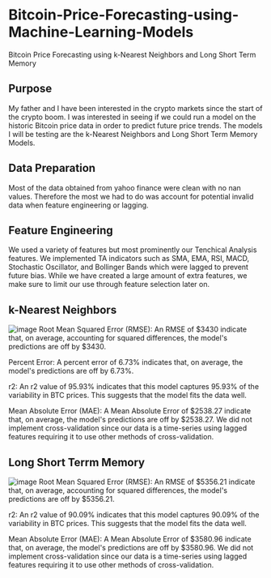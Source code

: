 # Bitcoin-Price-Forecasting-using-Machine-Learning-Models
Bitcoin Price Forecasting using k-Nearest Neighbors and Long Short Term Memory

## Purpose
My father and I have been interested in the crypto markets since the start of the crypto boom. I was interested in seeing if we could run a model on the historic Bitcoin price data in order to predict future price trends. The models I will be testing are the k-Nearest Neighbors and Long Short Term Memory Models.

## Data Preparation
Most of the data obtained from yahoo finance were clean with no nan values. Therefore the most we had to do was account for potential invalid data when feature engineering or lagging.

## Feature Engineering
We used a variety of features but most prominently our Tenchical Analysis features. We implemented TA indicators such as SMA, EMA, RSI, MACD, Stochastic Oscillator, and Bollinger Bands which were lagged to prevent future bias. While we have created a large amount of extra features, we make sure to limit our use through feature selection later on.

## k-Nearest Neighbors
![image](https://github.com/user-attachments/assets/31beade9-a334-4929-9e03-7d6bbbe1e3b5)
Root Mean Squared Error (RMSE): An RMSE of $3430 indicate that, on average, accounting for squared differences, the model's predictions are off by $3430.

Percent Error: A percent error of 6.73% indicates that, on average, the model's predictions are off by 6.73%.

r2: An r2 value of 95.93% indicates that this model captures 95.93% of the variability in BTC prices. This suggests that the model fits the data well.

Mean Absolute Error (MAE): A Mean Absolute Error of $2538.27 indicate that, on average, the model's predictions are off by $2538.27. We did not implement cross-validation since our data is a time-series using lagged features requiring it to use other methods of cross-validation.

## Long Short Terrm Memory
![image](https://github.com/user-attachments/assets/87856c17-8ced-47cb-9eec-4bf9b178b4e4)
Root Mean Squared Error (RMSE): An RMSE of $5356.21 indicate that, on average, accounting for squared differences, the model's predictions are off by $5356.21.

r2: An r2 value of 90.09% indicates that this model captures 90.09% of the variability in BTC prices. This suggests that the model fits the data well.

Mean Absolute Error (MAE): A Mean Absolute Error of $3580.96 indicate that, on average, the model's predictions are off by $3580.96. We did not implement cross-validation since our data is a time-series using lagged features requiring it to use other methods of cross-validation.
